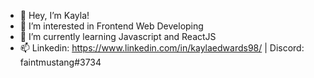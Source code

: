 - 👋 Hey, I’m Kayla!
- 👀 I’m interested in Frontend Web Developing
- 🌱 I’m currently learning Javascript and ReactJS
- 📫 Linkedin: https://www.linkedin.com/in/kaylaedwards98/
     | Discord: faintmustang#3734

<!---
faintmustang/faintmustang is a ✨ special ✨ repository because its `README.md` (this file) appears on your GitHub profile.
You can click the Preview link to take a look at your changes.
--->
